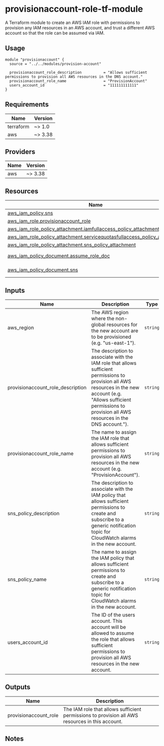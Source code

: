 # provisionaccount-role-tf-module #

A Terraform module to create an AWS IAM role with permissions to provision
any IAM resources in an AWS account, and trust a different AWS account so
that the role can be assumed via IAM.

## Usage ##

```hcl
module "provisionaccount" {
  source = "../../modules/provision-account"

  provisionaccount_role_description          = "Allows sufficient permissions to provision all AWS resources in the DNS account."
  provisionaccount_role_name                 = "ProvisionAccount"
  users_account_id                           = "111111111111"
}
```

## Requirements ##

| Name | Version |
|------|---------|
| terraform | ~> 1.0 |
| aws | ~> 3.38 |

## Providers ##

| Name | Version |
|------|---------|
| aws | ~> 3.38 |


## Resources ##

| Name | Type |
|------|------|
| [aws_iam_policy.sns](https://registry.terraform.io/providers/hashicorp/aws/latest/docs/resources/iam_policy) | resource |
| [aws_iam_role.provisionaccount_role](https://registry.terraform.io/providers/hashicorp/aws/latest/docs/resources/iam_role) | resource |
| [aws_iam_role_policy_attachment.iamfullaccess_policy_attachment](https://registry.terraform.io/providers/hashicorp/aws/latest/docs/resources/iam_role_policy_attachment) | resource |
| [aws_iam_role_policy_attachment.servicequotasfullaccess_policy_attachment](https://registry.terraform.io/providers/hashicorp/aws/latest/docs/resources/iam_role_policy_attachment) | resource |
| [aws_iam_role_policy_attachment.sns_policy_attachment](https://registry.terraform.io/providers/hashicorp/aws/latest/docs/resources/iam_role_policy_attachment) | resource |
| [aws_iam_policy_document.assume_role_doc](https://registry.terraform.io/providers/hashicorp/aws/latest/docs/data-sources/iam_policy_document) | data source |
| [aws_iam_policy_document.sns](https://registry.terraform.io/providers/hashicorp/aws/latest/docs/data-sources/iam_policy_document) | data source |

## Inputs ##

| Name | Description | Type | Default | Required |
|------|-------------|------|---------|:--------:|
| aws\_region | The AWS region where the non-global resources for the new account are to be provisioned (e.g. "us-east-1"). | `string` | `"us-east-1"` | no |
| provisionaccount\_role\_description | The description to associate with the IAM role that allows sufficient permissions to provision all AWS resources in the new account (e.g. "Allows sufficient permissions to provision all AWS resources in the DNS account."). | `string` | n/a | yes |
| provisionaccount\_role\_name | The name to assign the IAM role that allows sufficient permissions to provision all AWS resources in the new account (e.g. "ProvisionAccount"). | `string` | n/a | yes |
| sns\_policy\_description | The description to associate with the IAM policy that allows sufficient permissions to create and subscribe to a generic notification topic for CloudWatch alarms in the new account. | `string` | `"Allows sufficient permissions to create and subscribe to a generic notification topic for CloudWatch alarms in the new account."` | no |
| sns\_policy\_name | The name to assign the IAM policy that allows sufficient permissions to create and subscribe to a generic notification topic for CloudWatch alarms in the new account. | `string` | `"CWAlarmSNSTopicPolicy"` | no |
| users\_account\_id | The ID of the users account.  This account will be allowed to assume the role that allows sufficient permissions to provision all AWS resources in the new account. | `string` | n/a | yes |

## Outputs ##

| Name | Description |
|------|-------------|
| provisionaccount\_role | The IAM role that allows sufficient permissions to provision all AWS resources in this account. |

## Notes ##